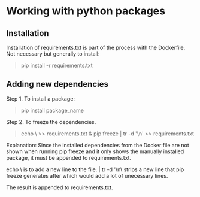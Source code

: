 # Working with python packages

## Installation

Installation of requirements.txt is part of the process with the Dockerfile. 
Not necessary but generally to install:

> pip install -r requirements.txt

## Adding new dependencies

Step 1. To install a package:

> pip install package_name

Step 2. To freeze the dependencies.

> echo \ >> requirements.txt & pip freeze | tr -d '\n' >> requirements.txt

Explanation: Since the installed dependencies from the Docker file are not shown when running pip freeze and it only  shows the manually installed package, it must be appended to requirements.txt.

echo \ is to add a new line to the file. 
| tr -d '\n\ strips a new line that pip freeze generates after which would add a lot of unecessary lines. 

The result is appended to requirements.txt.

